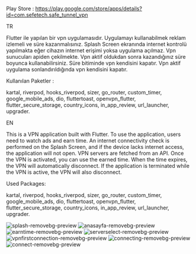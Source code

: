 Play Store : https://play.google.com/store/apps/details?id=com.sefetech.safe_tunnel_vpn


TR

Flutter ile yapılan bir vpn uygulamasıdır. Uygulamayı kullanabilmek reklam izlemeli ve süre kazanmalısınız. Splash Screen ekranında internet kontrolü yapılmakta eğer cihazın internet erişimi yoksa uygulama açılmaz. Vpn sunucuları apiden çekilmekte. Vpn aktif oldukdan sonra kazandığınız süre boyunca kullanabilirsiniz. Süre bitiminde vpn kendisini kapatır. Vpn aktif uygulama sonlandırıldığında vpn kendisini kapatır.

Kullanılan Paketler :

kartal,
riverpod,
hooks_riverpod, 
sizer, 
go_router, 
custom_timer, 
google_mobile_ads, 
dio, 
fluttertoast, 
openvpn_flutter, 
flutter_secure_storage, 
country_icons, 
in_app_review, 
url_launcher,
upgrader.


EN

This is a VPN application built with Flutter. To use the application, users need to watch ads and earn time. An internet connectivity check is performed on the Splash Screen, and if the device lacks internet access, the application will not open. VPN servers are fetched from an API. Once the VPN is activated, you can use the earned time. When the time expires, the VPN will automatically disconnect. If the application is terminated while the VPN is active, the VPN will also disconnect.

Used Packages:

kartal,
riverpod,
hooks_riverpod, 
sizer, 
go_router, 
custom_timer, 
google_mobile_ads, 
dio, 
fluttertoast, 
openvpn_flutter, 
flutter_secure_storage, 
country_icons, 
in_app_review, 
url_launcher,
upgrader.


![splash-removebg-preview](https://github.com/starzonF/flutter_free_vpn/assets/74710096/9cc7ab64-a813-4f00-abbb-62c3385ffc2f)
![anasayfa-removebg-preview](https://github.com/starzonF/flutter_free_vpn/assets/74710096/c54a9c20-bfd5-4b97-b26a-55d9e04ed449)
![earntime-removebg-preview](https://github.com/starzonF/flutter_free_vpn/assets/74710096/1b5b2937-834a-401b-ac51-8759b0fe9fff)
![serverselect-removebg-preview](https://github.com/starzonF/flutter_free_vpn/assets/74710096/5ff60ed5-cdcc-4c04-82de-e8382a798305)
![vpnfirstconnection-removebg-preview](https://github.com/starzonF/flutter_free_vpn/assets/74710096/543a5231-c86d-4f58-bbf9-94ac337cdf58)
![connecting-removebg-preview](https://github.com/starzonF/flutter_free_vpn/assets/74710096/73f394ce-3ace-4f47-8767-24e45cb085b3)
![connect-removebg-preview](https://github.com/starzonF/flutter_free_vpn/assets/74710096/bd0f4fe1-8b07-4252-bcf6-fc6526445cb7)


